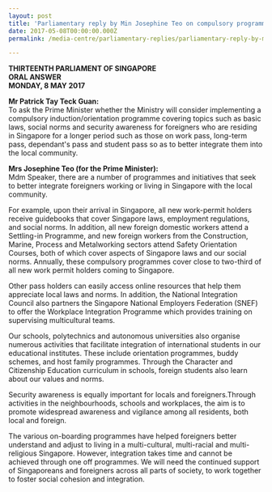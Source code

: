 ```yaml
---
layout: post
title: 'Parliamentary reply by Min Josephine Teo on compulsory programme to integrate foreigners'
date: 2017-05-08T00:00:00.000Z
permalink: /media-centre/parliamentary-replies/parliamentary-reply-by-min-josephine-teo-on-8-may-2017/

---
```



**THIRTEENTH PARLIAMENT OF SINGAPORE  
ORAL ANSWER  
MONDAY, 8 MAY 2017**

**Mr Patrick Tay Teck Guan:**  
To ask the Prime Minister whether the Ministry will consider implementing a compulsory induction/orientation programme covering topics such as basic laws, social norms and security awareness for foreigners who are residing in Singapore for a longer period such as those on work pass, long-term pass, dependant's pass and student pass so as to better integrate them into the local community.

**Mrs Josephine Teo (for the Prime Minister):**  
Mdm Speaker, there are a number of programmes and initiatives that seek to better integrate foreigners working or living in Singapore with the local community.

For example, upon their arrival in Singapore, all new work-permit holders receive guidebooks that cover Singapore laws, employment regulations, and social norms. In addition, all new foreign domestic workers attend a Settling-in Programme, and new foreign workers from the Construction, Marine, Process and Metalworking sectors attend Safety Orientation Courses, both of which cover aspects of Singapore laws and our social norms. Annually, these compulsory programmes cover close to two-third of all new work permit holders coming to Singapore.

Other pass holders can easily access online resources that help them appreciate local laws and norms. In addition, the National Integration Council also partners the Singapore National Employers Federation (SNEF) to offer the Workplace Integration Programme which provides training on supervising multicultural teams.

Our schools, polytechnics and autonomous universities also organise numerous activities that facilitate integration of international students in our educational institutes. These include orientation programmes, buddy schemes, and host family programmes. Through the Character and Citizenship Education curriculum in schools, foreign students also learn about our values and norms.

Security awareness is equally important for locals and foreigners.Through activities in the neighbourhoods, schools and workplaces, the aim is to promote widespread awareness and vigilance among all residents, both local and foreign.

The various on-boarding programmes have helped foreigners better understand and adjust to living in a multi-cultural, multi-racial and multi-religious Singapore. However, integration takes time and cannot be achieved through one off programmes. We will need the continued support of Singaporeans and foreigners across all parts of society, to work together to foster social cohesion and integration.


